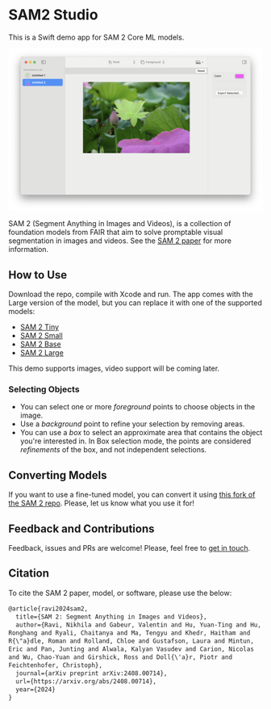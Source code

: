 # SAM2 Studio

This is a Swift demo app for SAM 2 Core ML models.

![UI Screenshot](screenshot.png)

SAM 2 (Segment Anything in Images and Videos), is a collection of foundation models from FAIR that aim to solve promptable visual segmentation in images and videos. See the [SAM 2 paper](https://arxiv.org/abs/2408.00714) for more information.

## How to Use

Download the repo, compile with Xcode and run. The app comes with the Large version of the model, but you can replace it with one of the supported models:

- [SAM 2 Tiny](https://huggingface.co/coreml-projects/coreml-sam2-tiny/edit/main/README.md)
- [SAM 2 Small](https://huggingface.co/coreml-projects/coreml-sam2-small/edit/main/README.md)
- [SAM 2 Base](https://huggingface.co/coreml-projects/coreml-sam2-base/edit/main/README.md)
- [SAM 2 Large](https://huggingface.co/coreml-projects/coreml-sam2-large/edit/main/README.md)

This demo supports images, video support will be coming later.

### Selecting Objects

- You can select one or more _foreground_ points to choose objects in the image.
- Use a _background_ point to refine your selection by removing areas.
- You can use a _box_ to select an approximate area that contains the object you're interested in. In Box selection mode, the points are considered _refinements_ of the box, and not independent selections.

## Converting Models

If you want to use a fine-tuned model, you can convert it using [this fork of the SAM 2 repo](https://github.com/FL33TW00D/segment-anything-2/tree/main). Please, let us know what you use it for!

## Feedback and Contributions

Feedback, issues and PRs are welcome! Please, feel free to [get in touch](https://github.com/huggingface/sam2-swiftui/issues/new).

## Citation

To cite the SAM 2 paper, model, or software, please use the below:

```
@article{ravi2024sam2,
  title={SAM 2: Segment Anything in Images and Videos},
  author={Ravi, Nikhila and Gabeur, Valentin and Hu, Yuan-Ting and Hu, Ronghang and Ryali, Chaitanya and Ma, Tengyu and Khedr, Haitham and R{\"a}dle, Roman and Rolland, Chloe and Gustafson, Laura and Mintun, Eric and Pan, Junting and Alwala, Kalyan Vasudev and Carion, Nicolas and Wu, Chao-Yuan and Girshick, Ross and Doll{\'a}r, Piotr and Feichtenhofer, Christoph},
  journal={arXiv preprint arXiv:2408.00714},
  url={https://arxiv.org/abs/2408.00714},
  year={2024}
}
```



